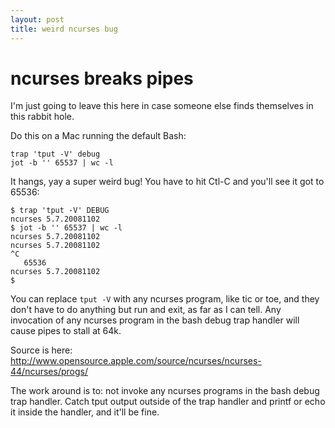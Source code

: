 ```yaml
---
layout: post
title: weird ncurses bug
---
```


# ncurses breaks pipes

I'm just going to leave this here in case someone else finds themselves in this rabbit hole.

Do this on a Mac running the default Bash:

```
trap 'tput -V' debug
jot -b '' 65537 | wc -l
```

It hangs, yay a super weird bug! You have to hit Ctl-C and you'll see it got to 65536:

```
$ trap 'tput -V' DEBUG
ncurses 5.7.20081102
$ jot -b '' 65537 | wc -l
ncurses 5.7.20081102
ncurses 5.7.20081102
^C
   65536
ncurses 5.7.20081102
$ 
```

You can replace `tput -V` with any ncurses program, like tic or toe, and they don't have to do anything but run and exit, as far as I can tell.  Any invocation of any ncurses program in the bash debug trap handler will cause pipes to stall at 64k.

Source is here: <http://www.opensource.apple.com/source/ncurses/ncurses-44/ncurses/progs/>

The work around is to: not invoke any ncurses programs in the bash debug trap handler.  Catch tput output outside of the trap handler and printf or echo it inside the handler, and it'll be fine.
